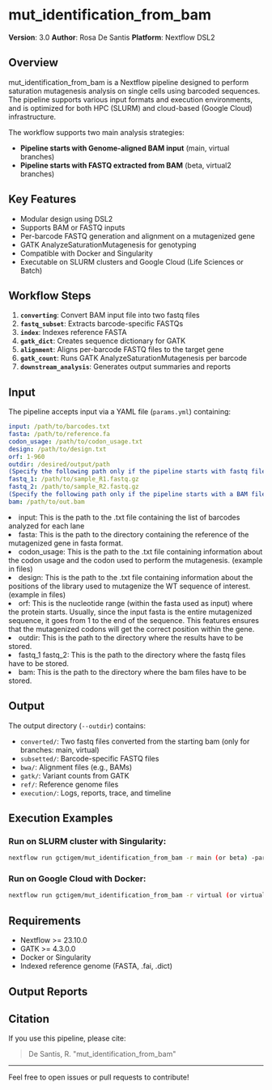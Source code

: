# mut_identification_from_bam

**Version**: 3.0
**Author**: Rosa De Santis
**Platform**: Nextflow DSL2

## Overview

mut_identification_from_bam is a Nextflow pipeline designed to perform saturation mutagenesis analysis on single cells using barcoded sequences. The pipeline supports various input formats and execution environments, and is optimized for both HPC (SLURM) and cloud-based (Google Cloud) infrastructure.

The workflow supports two main analysis strategies:

* **Pipeline starts with Genome-aligned BAM input** (main, virtual branches)
* **Pipeline starts with FASTQ extracted from BAM** (beta, virtual2 branches)

## Key Features

* Modular design using DSL2
* Supports BAM or FASTQ inputs
* Per-barcode FASTQ generation and alignment on a mutagenized gene
* GATK AnalyzeSaturationMutagenesis for genotyping
* Compatible with Docker and Singularity
* Executable on SLURM clusters and Google Cloud (Life Sciences or Batch)

## Workflow Steps

1. **`converting`**: Convert BAM input file into two fastq files
2. **`fastq_subset`**: Extracts barcode-specific FASTQs
3. **`index`**: Indexes reference FASTA
4. **`gatk_dict`**: Creates sequence dictionary for GATK
5. **`alignment`**: Aligns per-barcode FASTQ files to the target gene
6. **`gatk_count`**: Runs GATK AnalyzeSaturationMutagenesis per barcode
7. **`downstream_analysis`**: Generates output summaries and reports

## Input

The pipeline accepts input via a YAML file (`params.yml`) containing:

```yaml
input: /path/to/barcodes.txt 
fasta: /path/to/reference.fa
codon_usage: /path/to/codon_usage.txt
design: /path/to/design.txt
orf: 1-960
outdir: /desired/output/path
(Specify the following path only if the pipeline starts with fastq files, branches: beta, virtual2)
fastq_1: /path/to/sample_R1.fastq.gz
fastq_2: /path/to/sample_R2.fastq.gz
(Specify the following path only if the pipeline starts with a BAM file, branches: main, virtual)
bam: /path/to/out.bam
```
<li>input: This is the path to the .txt file containing the list of barcodes analyzed for each lane </li>
<li>fasta: This is the path to the directory containing the reference of the mutagenized gene in fasta format.</li>
<li>codon_usage: This is the path to the .txt file containing information about the codon usage and the codon used to perform the mutagenesis. (example in files) </li>
<li>design: This is the path to the .txt file containing information about the positions of the library used to mutagenize the WT sequence of interest. (example in files) </li>
<li>orf: This is the nucleotide range (within the fasta used as input) where the protein starts. Usually, since the input fasta is the entire mutagenized sequence, it goes from 1 to the end of the sequence. This features ensures that the mutagenized codons will get the correct position within the gene.</li>
<li>outdir: This is the path to the directory where the results have to be stored.</li>
<li>fastq_1 fastq_2: This is the path to the directory where the fastq files have to be stored.</li>
<li>bam: This is the path to the directory where the bam files have to be stored.</li>


## Output

The output directory (`--outdir`) contains:
* `converted/`: Two fastq files converted from the starting bam (only for branches: main, virtual)
* `subsetted/`: Barcode-specific FASTQ files
* `bwa/`: Alignment files (e.g., BAMs)
* `gatk/`: Variant counts from GATK
* `ref/`: Reference genome files
* `execution/`: Logs, reports, trace, and timeline

## Execution Examples

### Run on SLURM cluster with Singularity:

```bash
nextflow run gctigem/mut_identification_from_bam -r main (or beta) -params-file params.yml
```

### Run on Google Cloud with Docker:

```bash
nextflow run gctigem/mut_identification_from_bam -r virtual (or virtual2) -params-file params.yml -profile docker,workbench -w /path/to/workdir/work --outdir /path/to/outdir/results_scram_04/ 
```

## Requirements

* Nextflow >= 23.10.0
* GATK >= 4.3.0.0
* Docker or Singularity
* Indexed reference genome (FASTA, .fai, .dict)

## Output Reports


## Citation

If you use this pipeline, please cite:

> De Santis, R. "mut_identification_from_bam"
---

Feel free to open issues or pull requests to contribute!
